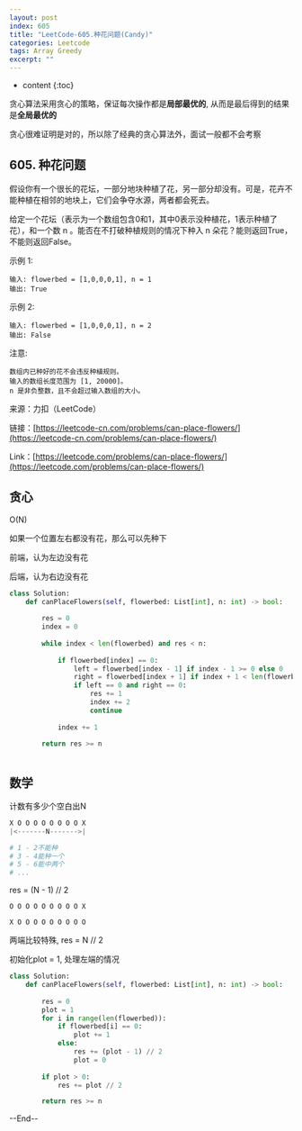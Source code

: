 ```yaml
---
layout: post
index: 605
title: "LeetCode-605.种花问题(Candy)"
categories: Leetcode
tags: Array Greedy
excerpt: ""
---
```


* content
{:toc}

贪心算法采用贪心的策略，保证每次操作都是**局部最优的**, 从而是最后得到的结果是**全局最优的**

贪心很难证明是对的，所以除了经典的贪心算法外，面试一般都不会考察

## 605. 种花问题

假设你有一个很长的花坛，一部分地块种植了花，另一部分却没有。可是，花卉不能种植在相邻的地块上，它们会争夺水源，两者都会死去。

给定一个花坛（表示为一个数组包含0和1，其中0表示没种植花，1表示种植了花），和一个数 n 。能否在不打破种植规则的情况下种入 n 朵花？能则返回True，不能则返回False。

示例 1:

```
输入: flowerbed = [1,0,0,0,1], n = 1
输出: True
```

示例 2:

```
输入: flowerbed = [1,0,0,0,1], n = 2
输出: False
```

注意:
```
数组内已种好的花不会违反种植规则。
输入的数组长度范围为 [1, 20000]。
n 是非负整数，且不会超过输入数组的大小。
```

来源：力扣（LeetCode）

链接：[https://leetcode-cn.com/problems/can-place-flowers/](https://leetcode-cn.com/problems/can-place-flowers/)

Link：[https://leetcode.com/problems/can-place-flowers/](https://leetcode.com/problems/can-place-flowers/)

## 贪心

O(N)

如果一个位置左右都没有花，那么可以先种下

前端，认为左边没有花

后端，认为右边没有花

```python
class Solution:
    def canPlaceFlowers(self, flowerbed: List[int], n: int) -> bool:
        
        res = 0
        index = 0
        
        while index < len(flowerbed) and res < n:
            
            if flowerbed[index] == 0:
                left = flowerbed[index - 1] if index - 1 >= 0 else 0
                right = flowerbed[index + 1] if index + 1 < len(flowerbed) else 0
                if left == 0 and right == 0:
                    res += 1
                    index += 2
                    continue
            
            index += 1
                
        return res >= n
        
```

## 数学

计数有多少个空白出N

```python
X O O O O O O O O X
|<-------N------->|

# 1 - 2不能种
# 3 - 4能种一个
# 5 - 6能中两个
# ...
```
res = (N - 1) // 2

```
O O O O O O O O O X

X O O O O O O O O O
```

两端比较特殊, res = N // 2

初始化plot = 1, 处理左端的情况

```python
class Solution:
    def canPlaceFlowers(self, flowerbed: List[int], n: int) -> bool:
        
        res = 0
        plot = 1
        for i in range(len(flowerbed)):
            if flowerbed[i] == 0:
                plot += 1
            else:
                res += (plot - 1) // 2
                plot = 0
                    
        if plot > 0:
            res += plot // 2

        return res >= n
```

--End--


